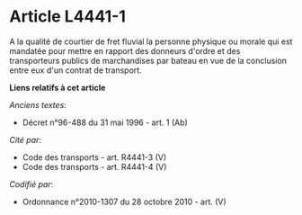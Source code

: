 # Article L4441-1

A la qualité de courtier de fret fluvial la personne physique ou morale qui est mandatée pour mettre en rapport des donneurs
d'ordre et des transporteurs publics de marchandises par bateau en vue de la conclusion entre eux d'un contrat de transport.

**Liens relatifs à cet article**

_Anciens textes_:

  - Décret n°96-488 du 31 mai 1996 - art. 1 (Ab)

_Cité par_:

  - Code des transports - art. R4441-3 (V)
  - Code des transports - art. R4441-4 (V)

_Codifié par_:

  - Ordonnance n°2010-1307 du 28 octobre 2010 - art. (V)

